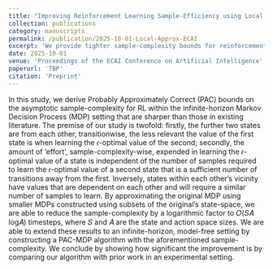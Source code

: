 ```yaml
---
title: "Improving Reinforcement Learning Sample-Efficiency using Local Approximation"
collection: publications
category: manuscripts
permalink: /publication/2025-10-01-Local-Approx-ECAI
excerpt: 'We provide tighter sample-complexity bounds for reinforcement learning on metric spaces through local approximation and provide a respective algorithm for more efficient learning.'
date: 2025-10-01
venue: 'Proceedings of the ECAI Conference on Artificial Intelligence'
paperurl: 'TBP'
citation: 'Preprint'
---
```


In this study, we derive Probably Approximately Correct (PAC) bounds on the asymptotic sample-complexity for RL within the infinite-horizon Markov Decision Process (MDP) setting that are sharper than those in existing literature. The premise of our study is twofold: firstly, the further two states are from each other, transitionwise,
the less relevant the value of the first state is when learning the 𝜖-optimal value of the second; secondly, the amount of ’effort’, sample-complexity-wise, expended in learning the 𝜖-optimal value of a state is independent of the number of samples required to learn the 𝜖-optimal value of a second state that is a sufficient number of
transitions away from the first. Inversely, states within each other’s vicinity have values that are dependent on each other and will require a similar number of samples to learn. By approximating the original MDP using smaller MDPs constructed using subsets of the
original’s state-space, we are able to reduce the sample-complexity by a logarithmic factor to 𝑂(𝑆𝐴 log𝐴) timesteps, where 𝑆 and 𝐴 are the state and action space sizes. We are able to extend these results to an infinite-horizon, model-free setting by constructing a PAC-MDP algorithm with the aforementioned sample-complexity. We conclude by showing how significant the improvement is by comparing our algorithm with prior work in an experimental setting.